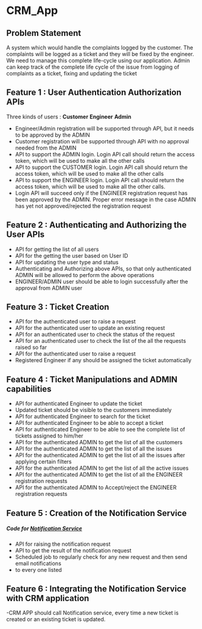 # CRM_App


## Problem Statement

 A system which would handle the complaints logged by the customer.
The complaints will be logged as a ticket and they will be fixed by the engineer. We need to manage this complete 
life-cycle using our application. 
Admin can keep track of the complete life cycle of the issue from logging of complaints as a ticket, fixing and updating 
the ticket

## Feature 1 : User Authentication Authorization APIs

Three kinds of users :
**Customer**
**Engineer**
**Admin**
- Engineer/Admin registration will be supported through API, but it needs to be approved by the ADMIN
- Customer registration will be supported through API with no approval needed from the ADMIN
- API to support the ADMIN login. Login API call should return the access token, which will be used to make all
 the other calls
- API to support the CUSTOMER login. Login API call should return the access token, which will be used to make
 all the other calls
- API to support the ENGINEER login. Login API call should return the access token, which will be used to make all
 the other calls.
- Login API will succeed only if the ENGINEER registration request has been approved by the ADMIN. Proper error
 message in the case ADMIN has yet not approved/rejected the registration request
 
 
 ## Feature 2 : Authenticating and Authorizing the User APIs

- API for getting the list of all users
- API for the getting the user based on User ID
- API for updating the user type and status
- Authenticating and Authorizing above APIs, so that only authenticated ADMIN will be allowed to perform 
the above operations
- ENGINEER/ADMIN user should be able to login successfully after the approval from ADMIN user


## Feature 3 : Ticket Creation
- API for the authenticated user to raise a request
- API for the authenticated user to update an existing request
- API for an authenticated user to check the status of the request
- API for an authenticated user to check the list of the all the requests raised so far
- API for the authenticated user to raise a request
- Registered Engineer if any should be assigned the ticket automatically


## Feature 4 : Ticket Manipulations and ADMIN capabilities
- API for authenticated Engineer to update the ticket
- Updated ticket should be visible to the customers immediately
- API for authenticated Engineer to search for the ticket
- API for authenticated Engineer to be able to accept a ticket
- API for authenticated Engineer to be able to see the complete list of tickets assigned to him/her
- API for the authenticated ADMIN to get the list of all the customers
- API for the authenticated ADMIN to get the list of all the issues
- API for the authenticated ADMIN to get the list of all the issues after applying certain filters
- API for the authenticated ADMIN to get the list of all the active issues
- API for the authenticated ADMIN to get the list of all the ENGINEER registration requests
- API for the authenticated ADMIN to Accept/reject the ENGINEER registration requests

## Feature 5 : Creation of the Notification Service

  ##### Code for [Notification Service](https://github.com/Sakibdevlekar/notification)
- API for raising the notification request
- API to get the result of the notification request
- Scheduled job to regularly check for any new request and then send email notifications
- to every one listed


## Feature 6 : Integrating the Notification Service with CRM application

-CRM APP should call Notification service, every time a new ticket is created or an existing 
ticket is updated.




 
 
